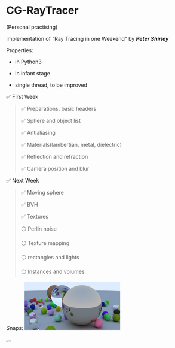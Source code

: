 # CG-RayTracer
(Personal practising) 

implementation of “Ray Tracing in one Weekend“ by ___Peter Shirley___ 

Properties:  

- in Python3

- in infant stage
- single thread, to be improved

:white_check_mark: First Week

> :white_check_mark: Preparations, basic headers
>
> :white_check_mark: Sphere and object list
>
> :white_check_mark: Antialiasing
>
> :white_check_mark: Materials(lambertian, metal, dielectric)
>
> :white_check_mark: Reflection and refraction
>
> :white_check_mark: Camera position and blur

:white_check_mark: Next Week

>
>
>:white_check_mark: Moving sphere
>
>:white_check_mark: BVH
>
>:white_check_mark: Textures
>
>:white_circle: Perlin noise
>
>:white_circle: Texture mapping
>
>:white_circle: rectangles and lights
>
>:white_circle: Instances and volumes 



Snaps:
<img src="./0001.jpg" alt="0002" style="zoom: 25%;" />

<img src="./0002.jpg" alt="0002" style="zoom: 25%;" />
